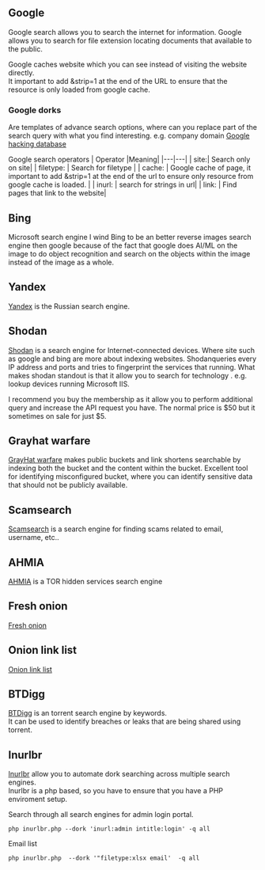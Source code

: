 

## Google

Google search allows you to search the internet for information. Google allows you to search for file extension locating documents that available to the public.

Google caches website which you can see instead of visiting the website directly.\
It important to add &strip=1 at the end of the URL to ensure that the resource is only loaded from google cache.

### Google dorks
Are templates of advance search options, where can you replace part of the search query with what you find interesting. e.g. company domain
[Google hacking database](https://www.exploit-db.com/google-hacking-database)

Google search operators
| Operator |Meaning|
|---|---|
| site:| Search only on site|
| filetype: | Search for filetype  |
| cache:    | Google cache of page, it important to add \&strip=1 at the end of the url to ensure only resource from google cache is loaded. |
| inurl:    | search for strings in url|
| link:     | Find pages that link to the website|



## Bing

Microsoft search engine
I wind Bing to be an better reverse images search engine then google because of the fact that google does AI/ML on the image to do object recognition and search on the objects within the image instead of the image as a whole.


## Yandex

[Yandex](https://yandex.com/) is the Russian search engine.

## Shodan

[Shodan](https://www.shodan.io/) is a search engine for Internet-connected devices. Where site such as google and bing are more about indexing websites. Shodanqueries every IP address and ports and tries to fingerprint the services that running. What makes shodan standout is that it allow you to search for technology . e.g. lookup devices running Microsoft IIS.

I recommend you buy the membership as it allow you to perform additional query and increase the API request you have. The normal price is $50 but it sometimes on sale for just $5.

## Grayhat warfare

[GrayHat warfare](https://grayhatwarfare.com/) makes public buckets and link shortens searchable by indexing both the bucket and the content within the bucket.
Excellent tool for identifying misconfigured bucket, where you can identify sensitive data that should not be publicly available.

## Scamsearch

[Scamsearch](https://scamsearch.io/) is a search engine for finding scams related to email, username, etc..


## AHMIA

[AHMIA](https://ahmia.fi/) is a TOR hidden services search engine

## Fresh onion

[Fresh onion](http://freshonifyfe4rmuh6qwpsexfhdrww7wnt5qmkoertwxmcuvm4woo4ad.onion/)

## Onion link list

[Onion link list](http://donionsixbjtiohce24abfgsffo2l4tk26qx464zylumgejukfq2vead.onion/onions.php)

## BTDigg

[BTDigg](https://btdig.com/) is an torrent search engine by keywords.\
It can be used to identify breaches or leaks that are being shared using torrent.


## Inurlbr

[Inurlbr](https://github.com/MrCl0wnLab/SCANNER-INURLBR)
allow you to automate dork searching across multiple search engines.\
Inurlbr is a php based, so you have to ensure that you have a PHP enviroment setup. 

Search through all search engines for admin login portal.
````
php inurlbr.php --dork 'inurl:admin intitle:login' -q all
````

Email list
````
php inurlbr.php  --dork '"filetype:xlsx email'  -q all
````
